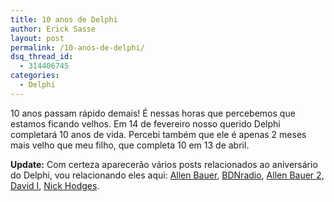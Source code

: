 ```yaml
---
title: 10 anos de Delphi
author: Erick Sasse
layout: post
permalink: /10-anos-de-delphi/
dsq_thread_id:
  - 314406745
categories:
  - Delphi
---
```

10 anos passam r&aacute;pido demais! &Eacute; nessas horas que percebemos que estamos ficando velhos. Em 14 de fevereiro nosso querido Delphi completar&aacute; 10 anos de vida. Percebi tamb&eacute;m que ele &eacute; apenas 2 meses mais velho que meu filho, que completa 10 em 13 de abril.

**Update:** Com certeza aparecer&atilde;o v&aacute;rios posts relacionados ao anivers&aacute;rio do Delphi, vou relacionando eles aqui: [Allen Bauer][1], [BDNradio][2], [Allen Bauer 2][3], [David I][4], [Nick Hodges][5].

 [1]: http://blogs.borland.com/abauer/archive/2005/02/08/2597.aspx
 [2]: http://bdn.borland.com/article/0,1410,32973,00.html
 [3]: http://blogs.borland.com/abauer/archive/2005/02/14/2656.aspx
 [4]: http://blogs.borland.com/davidi/archive/2005/02/14/2654.aspx
 [5]: http://www.codefez.com/Default.aspx?tabid=79&#038;newsType=ArticleView&#038;articleId=92